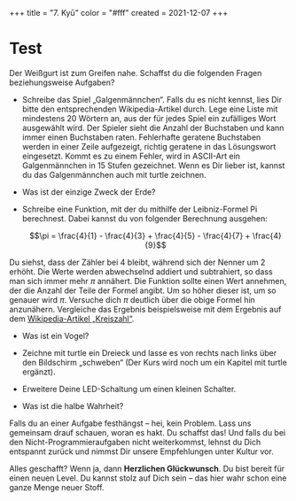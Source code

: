 +++
title = "7. Kyū"
color = "#fff"
created = 2021-12-07
+++

<script lang="ts">
  import Figure from '$lib/components/Figure.svelte';
</script>

# Test

Der Weißgurt ist zum Greifen nahe. Schaffst du die folgenden Fragen beziehungsweise Aufgaben?

- Schreibe das Spiel „Galgenmännchen“. Falls du es nicht kennst, lies Dir bitte den entsprechenden Wikipedia-Artikel
  durch. Lege eine Liste mit mindestens 20 Wörtern an, aus der für jedes Spiel ein zufälliges Wort ausgewählt wird.
  Der Spieler sieht die Anzahl der Buchstaben und kann immer einen Buchstaben raten. Fehlerhafte geratene Buchstaben
  werden in einer Zeile aufgezeigt, richtig geratene in das Lösungswort eingesetzt. Kommt es zu einem Fehler, wird in
  ASCII-Art ein Galgenmännchen in 15 Stufen gezeichnet. Wenn es Dir lieber ist, kannst du das Galgenmännchen auch mit
  turtle zeichnen.

- Was ist der einzige Zweck der Erde?

- Schreibe eine Funktion, mit der du mithilfe der Leibniz-Formel Pi berechnest. Dabei kannst du von folgender
  Berechnung ausgehen:

  $$\pi = \frac{4}{1} - \frac{4}{3} + \frac{4}{5} - \frac{4}{7} + \frac{4}{9}$$

Du siehst, dass der Zähler bei 4 bleibt, während sich der Nenner um 2 erhöht. Die Werte werden abwechselnd addiert und
subtrahiert, so dass man sich immer mehr $\pi$ annähert. Die Funktion sollte einen Wert annehmen, der die Anzahl der
Teile der Formel angibt. Um so höher dieser ist, um so genauer wird $\pi$. Versuche dich $\pi$ deutlich über die obige
Formel hin anzunähern. Vergleiche das Ergebnis beispielsweise mit dem Ergebnis auf dem
[Wikipedia-Artikel „Kreiszahl“](https://de.wikipedia.org/wiki/Kreiszahl).

- Was ist ein Vogel?

- Zeichne mit turtle ein Dreieck und lasse es von rechts nach links über den Bildschirm „schweben“ (Der Kurs wird noch
  um ein Kapitel mit turtle ergänzt).

- Erweitere Deine LED-Schaltung um einen kleinen Schalter.

- Was ist die halbe Wahrheit?

Falls du an einer Aufgabe festhängst – hei, kein Problem. Lass uns gemeinsam drauf schauen, woran es hakt. Du schaffst
das! Und falls du bei den Nicht-Programmieraufgaben nicht weiterkommst, lehnst du Dich entspannt zurück und nimmst Dir
unsere Empfehlungen unter Kultur vor.

Alles geschafft? Wenn ja, dann **Herzlichen Glückwunsch**. Du bist bereit für einen neuen Level. Du kannst stolz auf
Dich sein – das hier wahr schon eine ganze Menge neuer Stoff.
